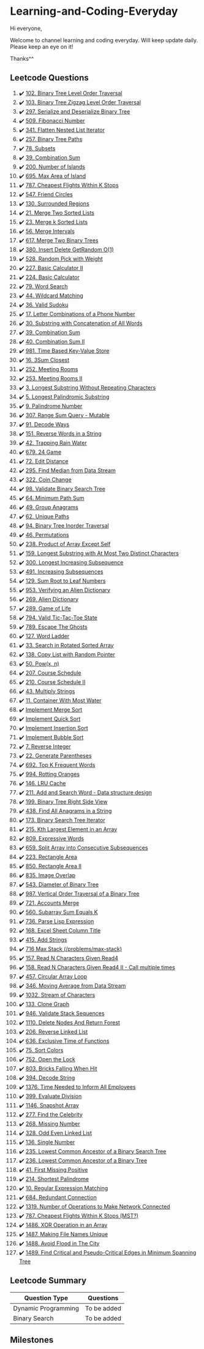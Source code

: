 # Learning-and-Coding-Everyday
Hi everyone,

Welcome to channel learning and coding everyday. Will keep update daily. Please keep an eye on it! 

Thanks^^

## Leetcode Questions
1. :heavy_check_mark: [102. Binary Tree Level Order Traversal](https://leetcode.com/problems/binary-tree-level-order-traversal/description/)
1. :heavy_check_mark: [103. Binary Tree Zigzag Level Order Traversal](https://leetcode.com/problems/binary-tree-zigzag-level-order-traversal/description/)
1. :heavy_check_mark: [297. Serialize and Deserialize Binary Tree](https://leetcode.com/problems/serialize-and-deserialize-binary-tree/description/)
1. :heavy_check_mark: [509. Fibonacci Number](https://leetcode.com/problems/fibonacci-number/)
1. :heavy_check_mark: [341. Flatten Nested List Iterator](https://leetcode.com/problems/flatten-nested-list-iterator/)
1. :heavy_check_mark: [257. Binary Tree Paths](https://leetcode.com/problems/binary-tree-paths/)
1. :heavy_check_mark: [78. Subsets](https://leetcode.com/problems/subsets/)
1. :heavy_check_mark: [39. Combination Sum](https://leetcode.com/problems/combination-sum/)
1. :heavy_check_mark: [200. Number of Islands](https://leetcode.com/problems/number-of-islands/)
1. :heavy_check_mark: [695. Max Area of Island](https://leetcode.com/problems/max-area-of-island/)
1. :heavy_check_mark: [787. Cheapest Flights Within K Stops](https://leetcode.com/problems/cheapest-flights-within-k-stops/)
1. :heavy_check_mark: [547. Friend Circles](https://leetcode.com/problems/friend-circles/)
1. :heavy_check_mark: [130. Surrounded Regions](https://leetcode.com/problems/surrounded-regions/)
1. :heavy_check_mark: [21. Merge Two Sorted Lists](https://leetcode.com/problems/merge-two-sorted-lists/)
1. :heavy_check_mark: [23. Merge k Sorted Lists](https://leetcode.com/problems/merge-k-sorted-lists/)
1. :heavy_check_mark: [56. Merge Intervals](https://leetcode.com/problems/merge-intervals/)
1. :heavy_check_mark: [617. Merge Two Binary Trees]()
1. :heavy_check_mark: [380. Insert Delete GetRandom O(1)](https://leetcode.com/problems/insert-delete-getrandom-o1/)
1. :heavy_check_mark: [528. Random Pick with Weight](https://leetcode.com/problems/random-pick-with-weight/)
1. :heavy_check_mark: [227. Basic Calculator II](https://leetcode.com/problems/basic-calculator-ii/)
1. :heavy_check_mark: [224. Basic Calculator](https://leetcode.com/problems/basic-calculator/)
1. :heavy_check_mark: [79. Word Search](https://leetcode.com/problems/word-search/)
1. :heavy_check_mark: [44. Wildcard Matching](https://leetcode.com/problems/wildcard-matching/)
1. :heavy_check_mark: [36. Valid Sudoku](https://leetcode.com/problems/valid-sudoku/)
1. :heavy_check_mark: [17. Letter Combinations of a Phone Number](https://leetcode.com/problems/letter-combinations-of-a-phone-number/) 
1. :heavy_check_mark: [30. Substring with Concatenation of All Words](https://leetcode.com/problems/substring-with-concatenation-of-all-words/) 
1. :heavy_check_mark: [39. Combination Sum](https://leetcode.com/problems/combination-sum/) 
1. :heavy_check_mark: [40. Combination Sum II](https://leetcode.com/problems/combination-sum-ii/) 
1. :heavy_check_mark: [981. Time Based Key-Value Store](https://leetcode.com/problems/time-based-key-value-store/description/)
1. :heavy_check_mark: [16. 3Sum Closest](https://leetcode.com/problems/3sum-closest/description/)
1. :heavy_check_mark: [252. Meeting Rooms](https://www.cnblogs.com/grandyang/p/5240774.html)
1. :heavy_check_mark: [253. Meeting Rooms II](https://www.cnblogs.com/grandyang/p/5244720.html)
1. :heavy_check_mark: [3. Longest Substring Without Repeating Characters](https://leetcode.com/problems/longest-substring-without-repeating-characters/description/)
1. :heavy_check_mark: [5. Longest Palindromic Substring](https://leetcode.com/problems/longest-palindromic-substring/description/)
1. :heavy_check_mark: [9. Palindrome Number](https://leetcode.com/problems/palindrome-number/description/)
1. :heavy_check_mark: [307. Range Sum Query - Mutable](https://leetcode.com/problems/range-sum-query-mutable/description/)
1. :heavy_check_mark: [91. Decode Ways](https://leetcode.com/problems/decode-ways/description/)
1. :heavy_check_mark: [151. Reverse Words in a String](https://leetcode.com/problems/reverse-words-in-a-string/description/)
1. :heavy_check_mark: [42. Trapping Rain Water](https://leetcode.com/problems/trapping-rain-water/description/)
1. :heavy_check_mark: [679. 24 Game](https://leetcode.com/problems/24-game/description/)
1. :heavy_check_mark: [72. Edit Distance](https://leetcode.com/problems/edit-distance/description/)
1. :heavy_check_mark: [295. Find Median from Data Stream](https://leetcode.com/problems/find-median-from-data-stream/description/)
1. :heavy_check_mark: [322. Coin Change](https://leetcode.com/problems/coin-change/description/)
1. :heavy_check_mark: [98. Validate Binary Search Tree](https://leetcode.com/problems/validate-binary-search-tree/description/)
1. :heavy_check_mark: [64. Minimum Path Sum](https://leetcode.com/problems/minimum-path-sum/)
1. :heavy_check_mark: [49. Group Anagrams](https://leetcode.com/problems/group-anagrams/)
1. :heavy_check_mark: [62. Unique Paths](https://leetcode.com/problems/unique-paths/)
1. :heavy_check_mark: [94. Binary Tree Inorder Traversal](https://leetcode.com/problems/binary-tree-inorder-traversal/)
1. :heavy_check_mark: [46. Permutations](https://leetcode.com/problems/permutations/)
1. :heavy_check_mark: [238. Product of Array Except Self](https://leetcode.com/problems/product-of-array-except-self/)
1. :heavy_check_mark: [159. Longest Substring with At Most Two Distinct Characters](https://www.cnblogs.com/grandyang/p/5185561.html)
1. :heavy_check_mark: [300. Longest Increasing Subsequence](https://leetcode.com/problems/longest-increasing-subsequence/description/)
1. :heavy_check_mark: [491. Increasing Subsequences](https://leetcode.com/problems/increasing-subsequences/description/)
1. :heavy_check_mark: [129. Sum Root to Leaf Numbers](https://leetcode.com/problems/sum-root-to-leaf-numbers/description/)
1. :heavy_check_mark: [953. Verifying an Alien Dictionary](https://leetcode.com/problems/verifying-an-alien-dictionary/description/)
1. :heavy_check_mark: [269. Alien Dictionary](https://www.cnblogs.com/grandyang/p/5250200.html)
1. :heavy_check_mark: [289. Game of Life](https://leetcode.com/problems/game-of-life/description/)
1. :heavy_check_mark: [794. Valid Tic-Tac-Toe State](https://leetcode.com/problems/valid-tic-tac-toe-state/description/)
1. :heavy_check_mark: [789. Escape The Ghosts](https://leetcode.com/problems/escape-the-ghosts/description/)
1. :heavy_check_mark: [127. Word Ladder](https://leetcode.com/problems/word-ladder/description/)
1. :heavy_check_mark: [33. Search in Rotated Sorted Array](https://leetcode.com/problems/search-in-rotated-sorted-array/description/)
1. :heavy_check_mark: [138. Copy List with Random Pointer](https://leetcode.com/problems/copy-list-with-random-pointer/description/)
1. :heavy_check_mark: [50. Pow(x, n)](https://leetcode.com/problems/powx-n/description/)
1. :heavy_check_mark: [207. Course Schedule](https://leetcode.com/problems/course-schedule/description/)
1. :heavy_check_mark: [210. Course Schedule II](https://leetcode.com/problems/course-schedule-ii/description/)
1. :heavy_check_mark: [43. Multiply Strings](https://leetcode.com/problems/multiply-strings/description/)
1. :heavy_check_mark: [11. Container With Most Water](https://leetcode.com/problems/container-with-most-water/description/)
1. :heavy_check_mark: [Implement Merge Sort](https://algs4.cs.princeton.edu/22mergesort/)
1. :heavy_check_mark: [Implement Quick Sort](https://algs4.cs.princeton.edu/23quicksort/)
1. :heavy_check_mark: [Implement Insertion Sort](https://algs4.cs.princeton.edu/21elementary/Insertion.java.html)
1. :heavy_check_mark: [Implement Bubble Sort](https://en.wikipedia.org/wiki/Bubble_sort)
1. :heavy_check_mark: [7. Reverse Integer](https://leetcode.com/problems/reverse-integer/description/)
1. :heavy_check_mark: [22. Generate Parentheses](https://leetcode.com/problems/generate-parentheses/description/)
1. :heavy_check_mark: [692. Top K Frequent Words](https://leetcode.com/problems/top-k-frequent-words/description/)
1. :heavy_check_mark: [994. Rotting Oranges](https://leetcode.com/problems/rotting-oranges/description/)
1. :heavy_check_mark: [146. LRU Cache](https://leetcode.com/problems/lru-cache/description/)
1. :heavy_check_mark: [211. Add and Search Word - Data structure design](https://leetcode.com/problems/add-and-search-word-data-structure-design/description/)
1. :heavy_check_mark: [199. Binary Tree Right Side View](https://leetcode.com/problems/binary-tree-right-side-view/description/)
1. :heavy_check_mark: [438. Find All Anagrams in a String](https://leetcode.com/problems/find-all-anagrams-in-a-string/description/)
1. :heavy_check_mark: [173. Binary Search Tree Iterator](https://leetcode.com/problems/binary-search-tree-iterator/description/)
1. :heavy_check_mark: [215. Kth Largest Element in an Array](https://leetcode.com/problems/kth-largest-element-in-an-array/description/)
1. :heavy_check_mark: [809. Expressive Words](https://leetcode.com/problems/expressive-words/description/)
1. :heavy_check_mark: [659. Split Array into Consecutive Subsequences](https://leetcode.com/problems/split-array-into-consecutive-subsequences/description/)
1. :heavy_check_mark: [223. Rectangle Area](https://leetcode.com/problems/rectangle-area/description/)
1. :heavy_check_mark: [850. Rectangle Area II](https://leetcode.com/problems/rectangle-area-ii/description/)
1. :heavy_check_mark: [835. Image Overlap](https://leetcode.com/problems/image-overlap/description/)
1. :heavy_check_mark: [543. Diameter of Binary Tree](https://leetcode.com/problems/diameter-of-binary-tree/description/)
1. :heavy_check_mark: [987. Vertical Order Traversal of a Binary Tree](https://leetcode.com/problems/vertical-order-traversal-of-a-binary-tree/description/)
1. :heavy_check_mark: [721. Accounts Merge](https://leetcode.com/problems/accounts-merge/description/)
1. :heavy_check_mark: [560. Subarray Sum Equals K](https://leetcode.com/problems/subarray-sum-equals-k/description/)
1. :heavy_check_mark: [736. Parse Lisp Expression](https://leetcode.com/problems/parse-lisp-expression/description/)
1. :heavy_check_mark: [168. Excel Sheet Column Title](https://leetcode.com/problems/excel-sheet-column-title/description/)
1. :heavy_check_mark: [415. Add Strings](https://leetcode.com/problems/add-strings/description/)
1. :heavy_check_mark: [716 Max Stack (/problems/max-stack)](https://leetcode.com/problems/max-stack)
1. :heavy_check_mark: [157. Read N Characters Given Read4](https://leetcode.com/problems/read-n-characters-given-read4)
1. :heavy_check_mark: [158. Read N Characters Given Read4 II - Call multiple times](https://leetcode.com/problems/read-n-characters-given-read4-ii-call-multiple-times)
1. :heavy_check_mark: [457. Circular Array Loop](https://leetcode.com/problems/circular-array-loop/description/)
1. :heavy_check_mark: [346. Moving Average from Data Stream](https://leetcode.com/problems/moving-average-from-data-stream)
1. :heavy_check_mark: [1032. Stream of Characters](https://leetcode.com/problems/stream-of-characters/description/)
1. :heavy_check_mark: [133. Clone Graph](https://leetcode.com/problems/clone-graph/description/)
1. :heavy_check_mark: [946. Validate Stack Sequences](https://leetcode.com/problems/validate-stack-sequences/description/)
1. :heavy_check_mark: [1110. Delete Nodes And Return Forest](https://leetcode.com/problems/delete-nodes-and-return-forest/description/)
1. :heavy_check_mark: [206. Reverse Linked List](https://leetcode.com/problems/reverse-linked-list/description/)
1. :heavy_check_mark: [636. Exclusive Time of Functions](https://leetcode.com/problems/exclusive-time-of-functions/description/)
1. :heavy_check_mark: [75. Sort Colors](https://leetcode.com/problems/sort-colors/description/)
1. :heavy_check_mark: [752. Open the Lock](https://leetcode.com/problems/open-the-lock/description/)
1. :heavy_check_mark: [803. Bricks Falling When Hit](https://leetcode.com/problems/bricks-falling-when-hit/description/)
1. :heavy_check_mark: [394. Decode String](https://leetcode.com/problems/decode-string/description/)
1. :heavy_check_mark: [1376. Time Needed to Inform All Employees](https://leetcode.com/problems/time-needed-to-inform-all-employees/description/)
1. :heavy_check_mark: [399. Evaluate Division](https://leetcode.com/problems/evaluate-division/description/)
1. :heavy_check_mark: [1146. Snapshot Array](https://leetcode.com/problems/snapshot-array/description/)
1. :heavy_check_mark: [277.	Find the Celebrity](https://leetcode.com/problems/find-the-celebrity)
1. :heavy_check_mark: [268. Missing Number](https://leetcode.com/problems/missing-number/description/)
1. :heavy_check_mark: [328. Odd Even Linked List](https://leetcode.com/problems/odd-even-linked-list/description/)
1. :heavy_check_mark: [136. Single Number](https://leetcode.com/problems/single-number/description/)
1. :heavy_check_mark: [235. Lowest Common Ancestor of a Binary Search Tree](https://leetcode.com/problems/lowest-common-ancestor-of-a-binary-search-tree/description/)
1. :heavy_check_mark: [236. Lowest Common Ancestor of a Binary Tree](https://leetcode.com/problems/lowest-common-ancestor-of-a-binary-tree/description/)
1. :heavy_check_mark: [41. First Missing Positive](https://leetcode.com/problems/first-missing-positive/description/)
1. :heavy_check_mark: [214. Shortest Palindrome](https://leetcode.com/problems/shortest-palindrome/description/)
1. :heavy_check_mark: [10. Regular Expression Matching](https://leetcode.com/problems/regular-expression-matching/description/)
1. :heavy_check_mark: [684. Redundant Connection](https://leetcode.com/problems/redundant-connection/description/)
1. :heavy_check_mark: [1319. Number of Operations to Make Network Connected](https://leetcode.com/problems/number-of-operations-to-make-network-connected/description/)
1. :heavy_check_mark: [787. Cheapest Flights Within K Stops (MST?)](https://leetcode.com/problems/cheapest-flights-within-k-stops/)
1. :heavy_check_mark: [1486. XOR Operation in an Array](https://leetcode.com/problems/xor-operation-in-an-array/description/)
1. :heavy_check_mark: [1487. Making File Names Unique](https://leetcode.com/problems/making-file-names-unique/description/)
1. :heavy_check_mark: [1488. Avoid Flood in The City](https://leetcode.com/problems/avoid-flood-in-the-city/description/)
1. :heavy_check_mark: [1489. Find Critical and Pseudo-Critical Edges in Minimum Spanning Tree](https://leetcode.com/problems/find-critical-and-pseudo-critical-edges-in-minimum-spanning-tree/description/)

## Leetcode Summary
Question Type | Questions
------------ | -------------
Dynamic Programming | To be added
Binary Search |  To be added

## Milestones
